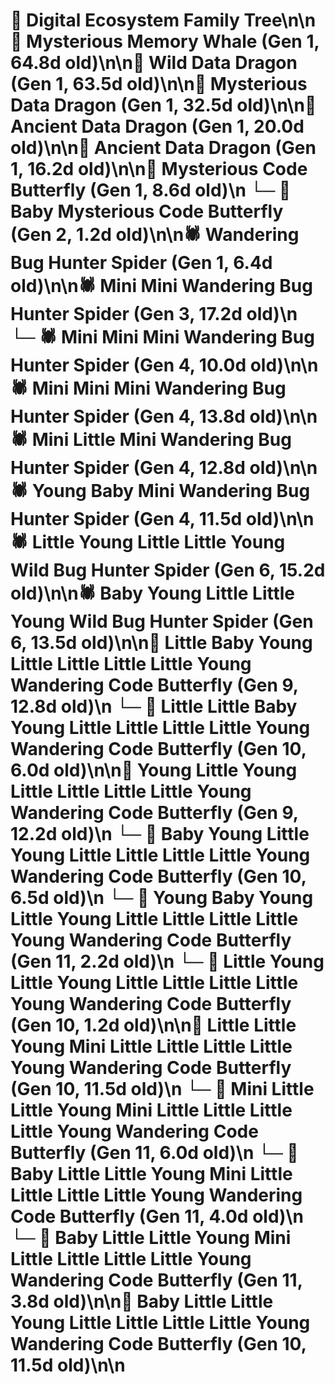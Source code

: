 # 🌳 Digital Ecosystem Family Tree\n\n🐋 Mysterious Memory Whale (Gen 1, 64.8d old)\n\n🐉 Wild Data Dragon (Gen 1, 63.5d old)\n\n🐉 Mysterious Data Dragon (Gen 1, 32.5d old)\n\n🐉 Ancient Data Dragon (Gen 1, 20.0d old)\n\n🐉 Ancient Data Dragon (Gen 1, 16.2d old)\n\n🦋 Mysterious Code Butterfly (Gen 1, 8.6d old)\n  └─ 🦋 Baby Mysterious Code Butterfly (Gen 2, 1.2d old)\n\n🕷️ Wandering Bug Hunter Spider (Gen 1, 6.4d old)\n\n🕷️ Mini Mini Wandering Bug Hunter Spider (Gen 3, 17.2d old)\n  └─ 🕷️ Mini Mini Mini Wandering Bug Hunter Spider (Gen 4, 10.0d old)\n\n🕷️ Mini Mini Mini Wandering Bug Hunter Spider (Gen 4, 13.8d old)\n\n🕷️ Mini Little Mini Wandering Bug Hunter Spider (Gen 4, 12.8d old)\n\n🕷️ Young Baby Mini Wandering Bug Hunter Spider (Gen 4, 11.5d old)\n\n🕷️ Little Young Little Little Young Wild Bug Hunter Spider (Gen 6, 15.2d old)\n\n🕷️ Baby Young Little Little Young Wild Bug Hunter Spider (Gen 6, 13.5d old)\n\n🦋 Little Baby Young Little Little Little Little Young Wandering Code Butterfly (Gen 9, 12.8d old)\n  └─ 🦋 Little Little Baby Young Little Little Little Little Young Wandering Code Butterfly (Gen 10, 6.0d old)\n\n🦋 Young Little Young Little Little Little Little Young Wandering Code Butterfly (Gen 9, 12.2d old)\n  └─ 🦋 Baby Young Little Young Little Little Little Little Young Wandering Code Butterfly (Gen 10, 6.5d old)\n    └─ 🦋 Young Baby Young Little Young Little Little Little Little Young Wandering Code Butterfly (Gen 11, 2.2d old)\n  └─ 🦋 Little Young Little Young Little Little Little Little Young Wandering Code Butterfly (Gen 10, 1.2d old)\n\n🦋 Little Little Young Mini Little Little Little Little Young Wandering Code Butterfly (Gen 10, 11.5d old)\n  └─ 🦋 Mini Little Little Young Mini Little Little Little Little Young Wandering Code Butterfly (Gen 11, 6.0d old)\n  └─ 🦋 Baby Little Little Young Mini Little Little Little Little Young Wandering Code Butterfly (Gen 11, 4.0d old)\n  └─ 🦋 Baby Little Little Young Mini Little Little Little Little Young Wandering Code Butterfly (Gen 11, 3.8d old)\n\n🦋 Baby Little Little Young Little Little Little Little Young Wandering Code Butterfly (Gen 10, 11.5d old)\n\n